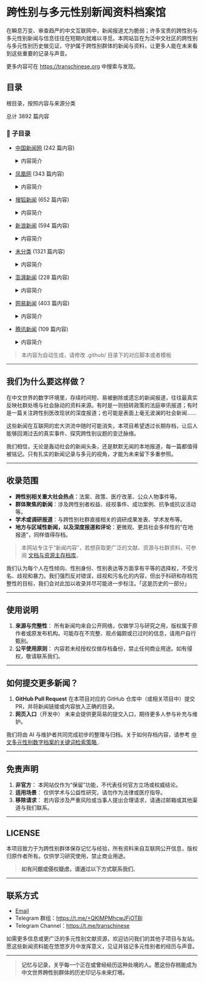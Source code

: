# 跨性别与多元性别新闻资料档案馆

在瞬息万变、审查趋严的中文互联网中，新闻报道尤为脆弱；许多宝贵的跨性别与多元性别新闻与信息往往在短期内就难以寻觅。本网站旨在为泛中文社区的跨性别与多元性别历史做见证，守护属于跨性别群体的新闻与资料，让更多人能在未来看到这些重要的记录与声音。

更多内容可在 <https://transchinese.org> 中搜索与发现。

## 目录

根目录，按照内容与来源分类


总计 3892 篇内容


### 📁 子目录

- [中国新闻网](中国新闻网) (242 篇内容)
  <details><summary>内容简介</summary>

  中国新闻网，是知名的中文新闻门户网站，也是全球互联网中文新闻资讯最重要的原创内容供应商之一。本目录收录了中国新闻网与跨性别相关的一系列新闻报道和个人故事，涉及跨性别者在军事服役、法律政策、以及自身经历和社会接受度等方面的内容。这些资料展现了跨性别者在社会中的挑战与奋斗，也记录了相关政策的变化和影响。
  </details>
- [凤凰网](凤凰网) (343 篇内容)
  <details><summary>内容简介</summary>

  凤凰网是凤凰新媒体旗下的一个图文音、视频综合资讯网站。提供国际、中国大陆及港、澳、台地区的时政、社会、财经、娱乐、时尚、生活等综合新闻信息。凤凰网收录了一系列跨性别相关的文章和资讯，涵盖了文化、娱乐、时尚、金融及心理等多个领域，探讨了跨性别者的生活经历、社会挑战、以及对性别认同的深入思考。
  </details>
- [搜狐新闻](搜狐新闻) (652 篇内容)
  <details><summary>内容简介</summary>

  这是搜狐新闻中收录的一系列与跨性别相关的文章和报道，内容涵盖了跨性别者的生活故事、社会现状、时尚领域的表现以及医疗经验分享等，旨在为公众提供一个多维度了解跨性别群体的平台。
  </details>
- [新浪新闻](新浪新闻) (594 篇内容)
  <details><summary>内容简介</summary>

  新浪新闻是新浪集团旗下的智能信息平台。此目录包含新浪新闻与跨性别相关的内容，涵盖变装文化、跨性别者自述、法律政策和社会环境影响等多个方面。
  </details>
- [未分类](未分类) (1321 篇内容)
  <details><summary>内容简介</summary>

  这个目录收录了未分类的各种网站与跨性别相关的多种内容，涉及了跨性别者的生活故事、经历分享、医疗资源、法律政策、社会环境等多个方面。诸如‘生活所迫我沦为泰国人妖靠药物维持美貌’的个人叙述展示了跨性别者在社会压力与自身认同之间的挣扎；而‘变性手术_-_中国人民公安大学出版社’则提供了关于跨性别手术的重要医疗信息，助力更多人了解和选择合适的医疗服务。此外，部分文件反映了社会对跨性别群体的偏见与挑战，如‘日本军方爆出性丑闻“异装癖”军官换装混入女浴池’的事件引起了公众对跨性别者处境的广泛关注；而‘若林佑马将在他以跨性别者身份执导的电影《52赫兹鲸鱼》的脱口秀’则展示了跨性别者在文化艺术领域的发展与探索。这些资料的重要性不仅在于记录他们的生存状态，也在于为未来的社会变革提供支持与参考。
  </details>
- [澎湃新闻](澎湃新闻) (228 篇内容)
  <details><summary>内容简介</summary>

  澎湃新闻目录中包含了多个与跨性别相关的案例报道及社会问题探讨，涵盖了个人生活故事、变性手术带来的法律与社会挑战、跨性别人士遭遇的歧视等。
  </details>
- [网易新闻](网易新闻) (403 篇内容)
  <details><summary>内容简介</summary>

  该目录包含了网易新闻与跨性别相关的新闻与讨论，涵盖变性手术、公众认同、性别认同教育、文化表达等方方面面的内容。
  </details>
- [腾讯新闻](腾讯新闻) (109 篇内容)
  <details><summary>内容简介</summary>

  本目录收录了腾讯新闻与跨性别相关的新闻报道，涵盖了跨性别人士的生活故事、社会支持、医疗资源、法律政策以及文化表达等多方面内容，为用户提供了多维度的信息视角，帮助了解跨性别群体在社会中的现状与挑战。
  </details>


> 本内容为自动生成，请修改 .github/ 目录下的对应脚本或者模板


---

## 我们为什么要这样做？

在中文世界的数字环境里，存续时间短、易被删除或遗忘的新闻报道，往往最真实反映社群处境与社会脉动的资料来源。有时是一则扭转政策的法庭审讯报道；有时是一篇关注跨性别医改现状的深度报道；也可能是表面上毫无波澜的社会新闻……  

这些新闻在互联网的宏大洪流中随时可能消失，本项目希望透过长期存档，让后人能够回溯过去的真实事件、探究跨性别议题的变迁脉络。

我们相信，无论是轰动社会的新闻头条，还是默默无闻的本地报道，每一篇都值得被铭记。只有扎实的新闻记录与多元的视角，才能为未来留下多重参照。

---

## 收录范围

- **跨性别相关重大社会热点**：法案、政策、医疗改革、公众人物事件等。  
- **群体聚焦的新闻**：涉及跨性别者权益、歧视事件、成功案例、抗争或抗议活动等。  
- **学术或调研报道**：与跨性别社群直接相关的调研成果发表、学术发布等。  
- **地方与区域性新闻，以及深度报道和评论**：更微观、更具社会多样性的“在地报道”，同样值得存档。  

> 本网站专注于“新闻内容”，若想获取更广泛的文献、资源与社群资料，可参阅 [文档与资源主存档库](https://digital.transchinese.org)。

我们认为每个人在性倾向、性别身份、性别表达等方面享有平等的选择权，不受污名、歧视和暴力。我们强烈反对错误，歧视和污名化的内容，但出于科研和存档完整性的目标，我们会对此加以收录并尽可能进一步标注。「这是历史的一部分」


---

## 使用说明

1. **来源与完整性**：  所有新闻均来自公开网络，仅做学习与研究之用，版权属于原作者或原发布机构。可能存在不完整、观点偏颇或已过时的信息，请用户自行甄别。  
2. **公平使用原则**：  内容若未经授权仅做存档备份，禁止任何商业用途。如有侵权，敬请联系我们。

---

## 如何提交更多新闻？

1. **GitHub Pull Request**  在本项目对应的 GitHub 仓库中（或相关项目中）提交 PR，并将新闻链接或内容放入正确的目录。  
2. **网页入口**（开发中）  未来会提供更简易的提交入口，期待更多人参与补充与维护。  

我们将由 AI 与维护者共同完成初步的整理与归档。关于如何存档内容，请参考 [中文多元性别数字档案的关键词检索策略
](https://transchinese.org/blog/methods).

---

## 免责声明

1. **非官方**：  本网站仅作为“保留”功能，不代表任何官方立场或权威结论。  
2. **适用场景**：  仅供学术与公益性研究，请勿作为法律或医疗指导。  
3. **移除请求**：  若内容涉及严重风险或当事人提出合理请求，请通过邮箱或其他渠道与我们联系。

---

## LICENSE

本项目致力于为跨性别群体保存记忆与经验，所有资料来自互联网公开信息，版权归原作者所有。仅供学习研究使用，禁止商业用途。

> **如有问题或侵权疑虑，请通过以下方式联系我们**。

---

## 联系方式

- [Email](mailto:admin@transchinese.org)  
- Telegram 群组：<https://t.me/+QKIMPMhcwJFjOTBl>  
- Telegram Channel：<https://t.me/transchinese>  

如需更多信息或更广泛的多元性别文献资源，欢迎访问我们的其他子项目与友站。  
愿这些新闻资料能在悠悠岁月中发挥意义，见证并铭记多元性别者的经历与声音。

---

> **记忆与记录，关乎每一个正在或曾经经历这种处境的人。愿这份存档能成为中文世界跨性别群体的历史印记与未来灯塔。**
